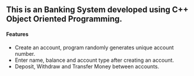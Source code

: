 <h2>This is an Banking System developed using C++ Object Oriented Programming.</h2>

<h4>Features</h4>
<ul>
<li>Create an account, program randomly generates unique account number.</li>
<li>Enter name, balance and account type after creating an account.</li>
<li>Deposit, Withdraw and Transfer Money between accounts.</li>
</ul>
